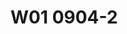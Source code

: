 # W01 0904-2

<!-- 下半個小時，老師先來講一下，典型的「稅捐規避」樣態——借名行為。


稅捐規避是一種「脫法行為」



最核心的「協力義務」：申報義務——可以從比例原則去討論這個問題。


國家也要職權調查。但是國家的職權調查不可能茫茫大海撈針。


你自己告訴我——和目的性的，最小干預手段。


解釋537號：「協力義務」具有合憲性

- 租稅是一種大量行政事件
- 大量事實證據資料發生在納稅義務人之支配領域之內
  - 很多所得的發生，是無法被「鉤稽」的——



此外：稅捐之認定與計算複雜，難以比照交通管制一般，批量一致認定。（以往還是人工填報、人工計算）



---


協力義務的違反：4種態樣


1. 應申報未申報【隱匿課稅事實】
2. 有報，但是短報【同一個所得來源短報數額，e.g.】
3. 有報，但是漏報【漏報收入來源，例如，銷售額】，（2、3合稱「短漏報」）
4. 虛偽不實的申報【虛報虛增成本費用】



---


同樣是：

- 【節稅】洞是立法者給的：節稅行為（立法者給你的「空間」，e.g.每年244萬）；
- 【避稅】透過其他手段，（財產贈與，因估價方式的差異而獲得稅捐負擔的差異）鑽規範「漏洞」——tax avoidance
- 【逃漏稅】：對課稅事實的隱匿


究竟是「漏洞」還是「空間」，這個要看個別法規範的解釋。下週展開說明。



--- -->









<!-- 
我們講叫節稅、避稅、逃漏稅
所謂這個節稅這個事情 跟避稅、跟逃漏稅 這個大概我們怎麼去做劃分 這個是我們大概這一堂課 我們一開始要先下去去談了 那當然其實 避稅行為它有一個上位概念叫脫法行為 脫法不是只有存在在稅捐領域 其實所有的管制法規範 為了要脫避那個被管制 它一定都會有脫法行為的出現的可能 尤其在臺灣的社會裡面 華人社會裡面最常見的脫法行為 就是借名、借他人名義 比如說我的名義我自己去 我不能登記一個軍宅 比如說這樣 因為我不是軍人的身分 你可以去登記軍宅 你不要我們是好朋友 你去登記我來出錢怎麼樣 我借他人名義讓符合資格要件的人 能夠去做登記取得那個資格 將來那個利益由我來享受 所以你只是出個人頭借我讓我去用 借名行為在華人這一種 非常著重在彼此之間人脈關係的連結上面 其實滿常見的 當然我也不敢講說華人以外的社會 會不會有這種借名行為 其實就我所了解 韓國也是滿普遍的借名行為 那不管怎麼樣 就是說在一個社會裡面 當借用他的名義 借名去做登記 借名去做股票 借名去開帳戶 借名去投標 投標這裡都是 所以其實借名行為在華人社會裡面 或者在東方社會裡面 其實滿常見的 其實當然不能講別的社會 西方社會就一定不會出現 只是說通常在這一種比較重視信用名義 就是我借你名義 當那個社會裡面的人會覺得說 那我雖然跟你是好朋友 可是你沒有軍人的資格 我有軍人資格 我可以去取得這個好處 可是你沒有軍人資格 我借你名義去取得那個資格 這個對西方為主的社會來講 很多都會覺得這好像是在詐騙 在騙人 那這種情況底下 如果他沒有去做這個行為 就是說你這樣借 他就會問你 為什麼 為什麼我要借你 那通常就不太容易產生這種 華人社會裡面滿常見的借名行為 那當然華人社會裡面有借名行為 其實也跟我們這個社會 就是有一種 就是不需要簽名蓋章 蓋章也是一個 某種程度上也會讓那個借名行為 就是說我只要蓋個章 比如說我去借錢的時候 我去蓋個章 我到底是不是本人 不知道 當然你會想說那個簽名 簽名跟蓋章 簽名至少那個簽名 每個人簽名都有各自不同的格式 西方社會裡面的用簽名的方式去簽 但你看我們連我們民法的規定 你除了簽名以外 你可以用蓋章的方式 而且蓋章還可以怎麼蓋 那個子軒我忘了帶印章 你幫我去刻個章好不好 你就直接去外面去刻個章 就直接刻一個 刻一個章在我們現在台北 刻一個章應該30塊50塊就可以刻一個章了 對不對 刻個章就給你蓋下去了 你只要經過我同意 你就可以去刻個章就蓋下去了 這種最典型的借名行為 


好 那我們談一件事情就是說 在脫法行為底下 這種借名的行為 其實在很大程度上面 稅捐規避是一種脫法行為 那它是為了要脫逸稅捐負擔的一種 人們的一種安排 契約上安排或組織上安排 那也因此我們透過這個方式 我們去跟其他行政法裡面的管制行為 脫法行為來做一些連結 那這個是我們在下個禮拜 我們會跟各位去談這個問題 那我們今天這個禮拜 我們先跟各位focus在 典型的稅法裡面的一個稅捐規避行為 那以前在我們在談稅捐規避行為 它的法規範基礎 是在稅捐稽徵法12-1條第3項的規定 那自從我們有納保法第7條第3項規定以後12-1條就被廢止掉 在民國110年2021年的時候2021年的時候 我們把那個稅稽法12-1條廢止掉 所以我們目前稅捐規避行為的條文定義的規定是在納保法第7條第3項第一句的規定
 -->


<!-- 
---

我們目前稅捐規避行為的條文定義的規定是在納保法第7條第3項第一句的規定 那我先暫且不跟各位去講法條 那我先從一個比較general 就是一般性的去說一下 避稅、逃漏稅跟節稅它大概是怎麼個區別 我先把楚河漢界的逃漏稅的行為 我先把它畫出來先跟各位談 


逃漏稅行為是一個隱匿課稅事實的行為 逃漏稅行為是對一個課稅構成要件事實的隱匿 隱匿的意思是說你沒有講真的 虛偽不實 虛偽不實的陳述 也就是包括了虛假的 假的 不實的部分 不實的部分是不完全 以及不及時 沒有及時的去告知 隱匿行為 隱匿行為其實它是針對課稅構成要件事實的隱匿 隱匿代表著你在申報的時候 對稅捐集團機關並沒有做真實的告知 以假作真的 這個叫虛偽 那不實的部分包括了你不完全跟不及時 簡單來講就是申報必須要做誠實及時跟完全性申報 申報這件事情是對行為義務人 從繳納稅捐義務 我們講繳納稅捐是一種公法高權端體 對依照財政目的之法律規範 對所有滿足構成要件之人 所徵收的無對價性金錢給付義務 所以它是高權主體對基本權主體的 公法上的要求你要付錢給我金錢給付 那協力義務裡面最核心的協力義務叫申報義務 稅捐是金錢 因為國家作為高權可以對你基本權主體 強制你依照法律規定你要給我錢 因為這個錢是由人民這邊移動到國家 所以各國的法律規定 為了要滿足這個稅捐的金錢給付義務 它會有規範協力義務 協力義務是一個作為義務 行為的義務 這個行為義務是為了要去滿足稅捐申報 對不起稅捐的繳納義務 就協力義務裡面最核心的概念就是 你自己告訴我你賺了多少錢 你自己告訴我你做多少生意 你自己告訴我你有多少財產 這一個義務 這一個被稱之為叫申報義務 當然申報義務之前還有之後 可能還有其他的協力義務 比如說你要去辦理登記 協力義務是一個概括的概念 它在講基本權主體 對課稅高權的基層機關 它到底要付哪些的行為義務內容 而這裡面最核心的行為義務 就叫申報義務 申報義務因此跟稅捐義務的金錢給付義務 它是一個原則上 它在給付義務上面來講 是為了滿足稅捐的稅捐債權債務關係 那你自己來告訴我 我們可以從比例原則裡面去討論這個問題 為什麼會講從比例原則呢 因為稅捐是人民繳納金錢給國家 所以國家為了要確保 你真的繳到你該繳的稅捐 他所透過比例原則思考底下 他認為最適當能達成目的的手段 就是你自己告訴我 當然你會想一件事情說 那我要不要職權調查 國家也要職權調查 但是國家的職權調查 不可能大海撈針 茫茫大海之中 他如何去知道誰有多少錢 原則上就是 那你先來告訴我 你告訴我 我從你告訴我的這個方向裡面 去做基本上的職權調查 但也不僅限於你告訴我的 因為可能你別人也會告訴我 他有付一筆錢給你 所以我可以透過職權調查 從你申報的所得的內容裡面 去展開他的職權調查 除此以外別人也會申報所得 所以我可以去勾稽 你們彼此之間的所得 這樣的一個職權調查 是一個合目的性的 適合發現真實的手段 而且也被認為是最小干預手段 因為你自己告訴我 只要跟課稅構成要件事實有關的 原則上你就要告訴我 跟課稅構成要件事實無關的事實 你不用告訴我 這也不在我們稅捐捐贈機關 可以獲取個人資訊的範圍 因此協力義務是一個行為義務關係 他是為了滿足金錢給付義務關係的 稅捐義務必要的手段 作為必要的手段 申報是重中之重 他前面還有其他的協力義務 例如辦理營業登記 例如要保持憑證跟帳簿 例如要發給憑證 一直到某一個時間點的時候 稅捐申報義務就會出現 這種申報義務的出現 讓你在該要繳稅的時間點 原則上你要自動去申報 自動自己去告知 稅捐捐贈機關你有多少的所得 所以各國的法律裡面 通常會明白的規定 除了繳納稅捐的 這個金錢給付義務以外 他會有一個申報義務 因此如果不可以申報義務 那必須是一個例外的 不讓納稅人去做申報 也就是簡單來講就是 對納稅義務人來講 法律通常會在 繳納稅捐的金錢給付義務之外 會科予納稅義務人一個 及時完全而且是誠實的申報義務 申報也只有在 及時完全誠實申報的義務底下 他才能夠滿足課稅的義務 正是基於這樣一個協力義務 是為了滿足 滿足繳納稅捐義務 因此我們大法官解釋，釋字537號號提到 申報義務是考慮到 租稅是一種大量事件 而且相關發生課稅事實 多數又在納稅人支配之領域 所以你可以簡單的整理出來 第一個因為租稅是大量行政 人太多 你說要全部都依職權調查 稅內集團人數有限 資源有限 他不太可能對所有納稅人 所有的課稅事件 全面性去做職權調查 所以第一個因為大量行政 第二個因為證據資料 多數是在納稅人 自己的支配領域範圍內 釋字537號號透過 他告訴你稅捐事件的性質特徵 去正當化協力義務的核心 也就是協力義務是具有核心性的 那我再追加一個 追加一個這個理由 來跟各位說明


稅捐之認定與計算複雜，難以比照交通管制一般，批量一致認定。（以往還是人工填報、人工計算）


---


所以他不太容易透過用機器人或畫設標線的方式來幫忙做規制上的管理 不像交通行政,交通也是大量行政 可是他可以透過信號燈的設置,標線的畫射去做道路交通行為的管制 這種道路交通行為的管制在稅法裡面,稅捐案件裡面,他是不太容易比照辦理的 因為機器人是無法去代替去做數額的計算 一直到近代科技電腦還沒出現之前,其實我們以前的申報都是用人工手寫 這一種手寫的,因為只要你填寫錯誤,歸類錯誤,你就不可能算出正確的稅了 所以在近代電腦科技進步之前,人工申報的時代裡面,原則上你可以講因為涉及到大量的複雜計算 這一種大量行政事件又有複雜的計算,相關的證據資料又在納稅人支配領域 其實這件事情是要看個案,有些東西是在私領域的支配範圍內 有些只要依托的私領域跟外面的人有所連結,基本上稅內階段還是可以去勾稽的到 比如說你去從公司那邊賺到一筆錢,公司會報帳,會把他付給你這筆錢當作他的費用 那這個時候我可以從公司的申報資料裡面去勾稽到 你不是從那個地方拿到一筆所得,你怎麼沒有報稅啊,你沒有報你的收入啊 我可以去勾稽,可是我們仍然承認有許多的資料,所得資料是無法被勾稽的 特別是在他的私領域範圍內裡面的所得 例如說,你請家教老師來家裡面替你的孩子補習 你請一個打掃家裡的Putzen Frau來你們家來幫你打掃,幫你煮飯 你請一個家庭保母來家裡面幫你帶你的孩子 那你付給他錢,你付給他錢 不管是家教,或是家庭保母,你給他的錢 由於在臺灣的稅法裡面,原則上他沒有辦法當作費用來做減除 所以這一筆錢沒有辦法從我這邊的申報裡面去做勾稽 因此他是極端的仰賴取得所得的這一些家教老師 或是家庭保母,或是來家裡面打掃的這一些人、工作者 他自行去做申報 如果他不去做誠實完全跟及時的申報 那恐怕就會形成了特別在私領域範圍內裡面的所得事件的發生 無法被完全的課稅 這就是為什麼會有申報義務 協力義務裡面不是只有申報 但申報是最核心的協力義務 也可以這樣講,所有其他的協力義務 其實是為了在申報那個時間點的時候 可以讓稅捐稽徵機關去查核到 你到底是不是做真實完全跟及時的申報 





那也因為這樣子的一個申報義務的存在，因此我們接下來跟各位談,什麼叫逃漏稅 逃漏稅就是你申報的時候 該申報、沒申報、應申報、未申報 以及你申報的時候 包括了短報、漏報,以及虛偽不實的申報 所以我們總共有四種態樣

第一種,應申報、未申報。應申報、未申報是一個隱匿課稅事實的行為 你該要申報的時間點,你有所得發生 你有房地合一稅的所得發生 你有銷售貨物跟勞務的行為 你應該要課徵加值行業稅 你應該要申報的,那你沒有申報 那這個時候就會構成了隱匿課稅事實 因為你本來有因負擔營業稅所得稅 或房地合一稅的課稅事實存在 你應該要及時的去跟主管機關去做申報 應申報、未申報,第一個 

第二種情況就是你有報了 但是你短報收入、漏報收入 這個在我們的稅法規範裡面 跟稅捐計程實務上,它把它區別開來 短報跟漏報,合稱叫短漏報 短報的態樣,它是在講你的收入所得額 同一個所得額來源,你短報數額 比如說,我從台大賺到一百塊收入 我報稅的時候,我卻只報八十塊 因為我自己個人認為 我為了要準備這個一百塊錢的收入 我準備很多,我花了好多心力 應該要算二十塊錢的損害賠償給我 所以我自己就覺得 台灣大學給我的一百塊的薪資收入 我認為我只能算拿到八十塊 我淨賺的是八十塊 二十塊錢的部分 我認為它應該台大要給我一筆補償費用才對 這個叫短報收入 那什麼叫漏報的行為態樣呢 漏報的行為態樣,在我們的法治序裡面 是把它定義或是把它理解成 你有數個來源所得 但你只申報了數個其中的所得 卻沒有申報全部的來源所得 例如說我在國立台灣大學任教 但我同時間在國立台北商業大學 我也擔任兼任的老師 因此當我在報稅的時候 我只報國立台灣大學給我的一百塊 我卻沒有去報國立台北商業大學給我的二十塊 這個時候就構成了漏報所得來源 短報是指我在台大賺一百,但只報八十 漏報則是指我漏報了台北商業大學的這一筆二十塊錢的所得 那什麼叫做虛偽不實申報 我明明沒有在台大裡面的一百塊錢的收入裡面 我明明沒有成本費用 但我把我的成本費用虛增上去 增加了二十塊錢的成本費用 所以在收入一百成本費用其實本來是零 但我現在虛增我的成本費用 這種情況裡面就構成了虛假不實的申報 也就是虛增成本費用 所以我們的虛偽不實的態樣 在我國自己的法治序底下裡面 它是區分成四種不同類型 
第一種應申報完全未申報 就等於是他把所有的收入成本費用全部都漏掉 全部都沒有報 

第二種是他有報 或者是短報收入 或者是漏報收入來源 漏報銷售額 如果是營業稅就是銷售額 
第四種叫虛增成本費用 

四種不同的態樣其實都回到 它是課稅事實本身的虛偽不實 可能是不完全 可能是虛假 也可能是不及時 因為所有的申報都會有一個申報期間 這個申報期間裡面 如果沒有在申報期間裡面去做申報 這個時候就會構成了 你在申報期間之外你再來去補申報 當然不同的法治序 有時候國家會對你補申報我就不裁罰你 它會有一個法治序上所容忍的一個 因為作業期限 因為你申報完以後 比如說像我們台灣的所得稅法 你在每年五月底的時候要申報 假設你在十一月以前補申報 通常國稅局不會裁罰 即使你其實理論上 你沒有在五月底的時候做完全申報 其實你理論上已經該當了虛偽不實申報 其實它可以罰你 可是我們國稅局的作業上 它認為我需要半年時間的作業時間 我才有辦法去對你申報的整個程序 因為全國有五六百萬的自然人要申報個人綜合所得稅，還有大量的營利事業所得稅的業務。



你自己補報補繳了,那我就不罰你 不罰你,這個是他的裁量權的行使的範圍 這一個我們把它稱之為叫逃漏稅的行為 




好,我們在楚河漢界之上 有一個節稅跟避稅 這兩個行為本身原則上 他們都沒有在隱匿課稅事實 也就是說,節稅跟避稅行為 它在概念上對課稅事實是不隱匿的 儘管避稅行為它是一個比較複雜的 避稅行為你可以這樣子講 它是一個繞路去完成稅捐負擔的減少 而這個繞路行為它基本上是在專規範漏洞 專稅法規範的漏洞 因為稅法規範會假設你會用什麼經濟手段 也就是你會用什麼契約形式來達成你的目的 我們舉最典型的例子 我們把它稱之為叫連環贈予行為 贈予行為其實你可以贈予錢給任何你想贈予的孩子 你喜歡誰你都可以送給他錢 但我們的贈予稅法是假設你如果喜歡他 你一年內可以送給他244萬 那你每一年就送他244這個都是免稅的範圍 因此每一年夫妻送給自己的孩子一個年節給的禮物 比如說春節紅包 來拜訪爸爸叫一聲爸你好嗎 不錯兒子很好來240萬就拿下去 就這樣這個都是完全免稅 這個行為是依照我們的遺產贈予稅法 它直接就在免稅額度範圍內 你做的是法規範容許你去做的 法規範就是告訴你一年有244萬免稅 所以侯友宜他知道這些事情 他知道說如果我的孩子從零歲開始到18歲成家立業的時候 他想要有上千萬的成家的資金 很簡單那就是我自己送給我孩子244萬 那我太太也很有錢也送給她244所以她一年就可以拿488 18年後她可以拿多少 各位算一下這樣多少18年後因為我以前都算20年20年就比較好算488 20年就是8千9百多萬 那如果我現在18歲 因為現在18歲成年是多少8千8百 快快一千嘛對不對 這個都還只是用現金贈予 現金贈予 所以各位這個就叫節稅行為 所以你只要有好爸爸的話 就是說爸根據遺產贈予稅法規定 我一年有244萬免稅額度 所以你年節的時候 就可以跟爸爸講 爸你要不要考慮 這個都免稅的喔 你給我244萬 這樣等我18歲的時候 我就可以有基本上快一千萬的 成家立業的本錢 爸爸我將來想做什麼生意 我要買比特幣 我要買穩定幣 這樣我就有資金了 很好這個就叫節稅 什麼叫避稅 我剛剛講的就是我用現金 可是我突然發現 用現金基本上我一毛錢 雖然都是算免稅 可是我突然發現 這筆錢這樣給的不夠多 所以我現在就想到一件事情 就是說好 什麼叫做避稅行為呢 因為我發現我用244萬 去買一塊土地 它的公告限值 假設就是244萬 我跟一個土地代書地政司很熟 那我就這樣 我244萬買這塊土地 我不要用現金贈與 我用土地來贈與 簡單來講就是 我這個244萬 我是用公告限值 土地公告限值來計算 因此我爸爸拿出一千萬的現金 去買一塊土地 是244萬的公告限值 把土地送給孩子 孩子拿到這塊土地以後 再把這塊土地賣回來給地政司 各位聽得懂我在講什麼嗎 好 我再講一次喔 爸爸找他的好朋友地政司 來 一千萬跟你買這一塊地 這一塊地的公告限值是244萬 買到這一塊地以後 爸爸再把這塊地送給孩子 依照我們遺產贈與稅法 第10條第3項規定 土地的贈與按公告限值算 所以是244萬的免稅額度 所以孩子拿到這塊土地以後 再把這塊土地再賣回來給地政司 所以他轉手之間就拿到一千萬 聽得懂嗎 就這樣繞一圈 當然這個地方我們先不考慮其他的稅負 因為在房地合一稅以後 這個規劃行為 這個避稅行為會變失敗 因為他會繳很多房地合一稅 如果你有轉售價差的話 那我們先暫且不考慮其他的稅負的前提底下 在這一種情況底下 我透過遺產贈與稅法裡面 因為遺產贈與稅法第10條第1項 跟第10條第3項 他對現金跟對土地是採取兩種不同價格 現金就以帳面價格作為基礎 可是土地他是用公告限值為基礎 所以問你要送現金還是要送股票 還是要送不動產 答案是送現金最笨 送不動產最聰明 因為不動產永遠有市價跟公告限值之間的價差 那股票則要看你是上市櫃公司股票 還是非上市櫃未公開發行的股票 因為如果是上市櫃公司股票 基本上還是會按照市場價格來定價 來決定你的證與價值 可是只要是非上市櫃公司股票 我們實務上根據遺產贈與稅法實行細則的規定 是按資產淨值計算 換言之如果你是一個很有IPO潛力的 未上市櫃公司股票 你用那一塊股票來贈與 讓你的孩子拿到未上市櫃公司的股票 然後不久公司就IPO 你的兒子在他十八歲成年的時候 不是只有拿到八千多萬 因為那個八千多萬 當初都是用股票的方式去取得的 等到IPO以後 那些八千萬立刻就變八億 為什麼 因為IPO有可能帳面價值 就是等到真正IPO以後 那麼他原先用資產淨值去計算出來的 一股十塊錢的立刻上市櫃以後變一百塊 價格就膨脹十倍 所以這樣子的一個行為 在我們實務上 如果認為你是在鑽規範漏洞 我送股票給孩子 這個都是真的 我一年送給他十張未上市櫃公司股票 每一張價值都是二十四萬 送給他十張兩百四十萬 這個都是真的 每一年都送給他 因為我自己開公司 我們家裡面有一個未上市櫃公司的 這個將來要給我兒子去繼承的 所以我每一年就送給他十股 送給他十股 媽媽也是公司的股東 也送給他十股 就是要一直送 等到十八歲的時候 這一塊這個公司的股票 IPO一張從面額的十塊 市場價格變成一百塊 這個時候他兒子所擁有的這個股票 瞬間就暴漲了十倍 因為他擁有這些股票 都是爸爸媽媽在歷年當中裡面 一直贈送給他的 那麼如果被認為是避稅行為 那我們可能就會回過頭來 去補繳相關的稅款 納稅義務人跟行為人 基本上他並沒有隱匿事實 他只是看到稅法規範的差異 他想要去利用 利用這個稅法規範的差異 去賺取稅捐負擔減少的利益。


---


因此節稅跟避稅都不隱匿事實,它只是這個行為在稅法上有沒有被認為是在鑽規範上的漏洞 這個洞如果是立法者要給的,那這個就不叫洞,這個就是節稅行為 當這個洞是立法者沒有要給的,那你鑽規範漏洞的這個行為就會被評價為稅捐規避 因此避稅節稅他們都是在做一種規劃,只是這個規劃被評價為一個是鑽規範漏洞 一個是所謂的我們在名詞上,我們在法學名詞上把它稱之為叫法外空間 節稅是透過稅法以外,稅法給人們一個規劃的空間 每一年兩百四十四萬,這個就是法外空間,就是遺產證與稅法外之外的空間 讓你自己可以自由去運用的,所以你要幫助自己的孩子成家立業 每一年就是給他兩百四十四,爸爸可以給兩百四十四,媽媽可以給兩百四十四 所以孩子當年就可以將近有五百萬,大概就是四百五十萬左右的免稅額 那你四百五十萬等到過了十八歲到二十歲的時候,他只有將近快九千萬的這個,這個是一個法外空間 可是如果你是利用透過其他的手段,我們特別是因為我們不同的財產的證據,他會有不同估價的方式 當你透過未上市櫃公司股票或是透過不動產,那雖然價格的計算依照法律的規定都是來到兩百四十四萬以下 那你做這個證據,一旦被認為是專規範上的漏洞,規範漏洞 那這個時候,這個行為就被稱之為叫避稅,tax avoidance tax avoidance我必須要講,在英文裡面它其實是一個比較大的概念 因為我們在講那個避稅行為裡面,其實它比較大的概念是把這兩種都包含進去 但所謂的那個逃漏稅行為,它則是一個對課稅事實的隱匿 因此各位在這個時間點,我們就簡單跟各位做一個簡單的結束 逃漏稅是對課稅事實隱匿,劫稅避稅則是不隱匿 只是你的司法形成有沒有在規避稅法規範漏洞 專稅法規範的漏洞,就被認為是避稅行為 如果那個洞不是漏洞,是給你的空間,那個叫法外空間 那這個就叫劫稅 免稅而是個劫稅,可是利用這與財務之間的資產價差的評價不同 往往可能會被認為是專規範漏洞 這個是這兩個之間的差異 那他們的同樣之處是都沒有隱匿 因為所有的這些東西都是透過納稅人在申報的時候 他就申報,我送給我孩子一個未上市櫃公司股票 那這一種行為也就構成了頂多只是一個補稅的稅捐規避行為 那我們先跟各位在第一個小時先談這個 我們下個禮拜會跟各位再一併的去補充一下剛剛我們所提到 因為其實稅捐規避行為裡面主要跟劫稅是在講空間跟漏洞之間的差別 而這個是要看法規範的解釋 這個要看個別法律規範的解釋來做討論 那我們下個禮拜再從這個角度跟各位去談 關於漏洞跟空間,關於借民行為作為一種脫法行為 那他可能會形成稅捐規避效益的情況又是如何 我們下個禮拜再跟各位做說明 我們今天先到這裡 口頭與談就好 與談就口頭與談就好 不用再寫報告


 -->